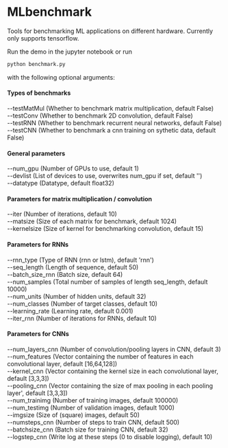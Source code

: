 # MLbenchmark
Tools for benchmarking ML applications on different hardware.
Currently only supports tensorflow.

Run the demo in the jupyter notebook or run
```bash
python benchmark.py
```
with the following optional arguments:


#### Types of benchmarks
--testMatMul (Whether to benchmark matrix multiplication, default False)<br/>
--testConv (Whether to benchmark 2D convolution, default False)<br/>
--testRNN (Whether to benchmark recurrent neural networks, default False)<br/>
--testCNN (Whether to benchmark a cnn training on sythetic data, default False)<br/>

#### General parameters
--num_gpu (Number of GPUs to use, default 1)<br/>
--devlist (List of devices to use, overwrites num_gpu if set, default '')<br/>
--datatype (Datatype, default float32)<br/>

#### Parameters for matrix multiplication / convolution
--iter (Number of iterations, default 10)<br/>
--matsize (Size of each matrix for benchmark, default 1024)<br/>
--kernelsize (Size of kernel for benchmarking convolution, default 15)<br/>

#### Parameters for RNNs
--rnn_type (Type of RNN (rnn or lstm), default 'rnn')<br/>
--seq_length (Length of sequence, default 50)<br/>
--batch_size_rnn (Batch size, default 64)<br/>
--num_samples (Total number of samples of length seq_length, default 10000)<br/>
--num_units (Number of hidden units, default 32)<br/>
--num_classes (Number of target classes, default 10)<br/>
--learning_rate (Learning rate, default 0.001)<br/>
--iter_rnn (Number of iterations for RNNs, default 10)<br/>

#### Parameters for CNNs
--num_layers_cnn (Number of convolution/pooling layers in CNN, default 3)<br/>
--num_features (Vector containing the number of features in each convolutional layer,
    default [16,64,128])<br/>
--kernel_cnn (Vector containing the kernel size in each convolutional layer,
    default [3,3,3])<br/>
--pooling_cnn (Vector containing the size of max pooling in each pooling layer',
    default [3,3,3])<br/>
--num_trainimg (Number of training images, default 100000)<br/>
--num_testimg (Number of validation images, default 1000)<br/>
--imgsize (Size of (square) images, default 50)<br/>
--numsteps_cnn (Number of steps to train CNN, default 500)<br/>
--batchsize_cnn (Batch size for training CNN, default 32)<br/>
--logstep_cnn (Write log at these steps (0 to disable logging), default 10)<br/>
